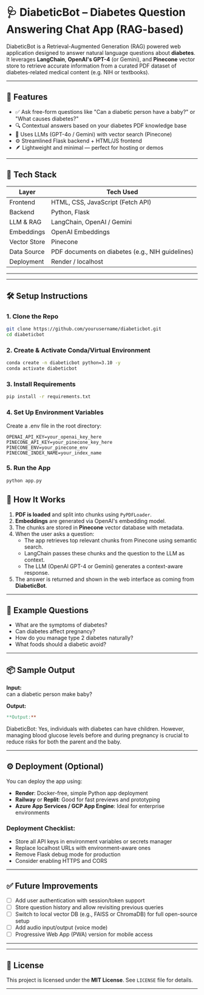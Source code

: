 # 🩺 DiabeticBot – Diabetes Question Answering Chat App (RAG-based)

DiabeticBot is a Retrieval-Augmented Generation (RAG) powered web application designed to answer natural language questions about **diabetes**. It leverages **LangChain**, **OpenAI's GPT-4** (or Gemini), and **Pinecone** vector store to retrieve accurate information from a curated PDF dataset of diabetes-related medical content (e.g. NIH or textbooks).

---

## 📌 Features

- ✅ Ask free-form questions like "Can a diabetic person have a baby?" or "What causes diabetes?"
- 🔍 Contextual answers based on your diabetes PDF knowledge base
- 🤖 Uses LLMs (GPT-4o / Gemini) with vector search (Pinecone)
- ⚙️ Streamlined Flask backend + HTML/JS frontend
- 🪶 Lightweight and minimal — perfect for hosting or demos

---

## 🧠 Tech Stack

| Layer        | Tech Used                |
|--------------|--------------------------|
| Frontend     | HTML, CSS, JavaScript (Fetch API) |
| Backend      | Python, Flask            |
| LLM & RAG    | LangChain, OpenAI / Gemini |
| Embeddings   | OpenAI Embeddings        |
| Vector Store | Pinecone                 |
| Data Source  | PDF documents on diabetes (e.g., NIH guidelines) |
| Deployment   | Render / localhost       |

---


---

## 🛠️ Setup Instructions

### 1. Clone the Repo

```bash
git clone https://github.com/yourusername/diabeticbot.git
cd diabeticbot
```


### 2. Create & Activate Conda/Virtual Environment

```bash
conda create -n diabeticbot python=3.10 -y
conda activate diabeticbot
```

### 3. Install Requirements
```bash
pip install -r requirements.txt
```

### 4. Set Up Environment Variables
Create a .env file in the root directory:
```env
OPENAI_API_KEY=your_openai_key_here
PINECONE_API_KEY=your_pinecone_key_here
PINECONE_ENV=your_pinecone_env
PINECONE_INDEX_NAME=your_index_name
```

### 5. Run the App
```bash
python app.py
```

## 🧪 How It Works

1. **PDF is loaded** and split into chunks using `PyPDFLoader`.
2. **Embeddings** are generated via OpenAI's embedding model.
3. The chunks are stored in **Pinecone** vector database with metadata.
4. When the user asks a question:
   - The app retrieves top relevant chunks from Pinecone using semantic search.
   - LangChain passes these chunks and the question to the LLM as context.
   - The LLM (OpenAI GPT-4 or Gemini) generates a context-aware response.
5. The answer is returned and shown in the web interface as coming from **DiabeticBot**.

---

## 📝 Example Questions

- What are the symptoms of diabetes?
- Can diabetes affect pregnancy?
- How do you manage type 2 diabetes naturally?
- What foods should a diabetic avoid?

---

## 📦 Sample Output

**Input:**  
can a diabetic person make baby?


**Output:**  
```makefile
**Output:**  
```
DiabeticBot: Yes, individuals with diabetes can have children. However, managing blood glucose levels before and during pregnancy is crucial to reduce risks for both the parent and the baby.



---

## ⚙️ Deployment (Optional)

You can deploy the app using:

- **Render**: Docker-free, simple Python app deployment
- **Railway** or **Replit**: Good for fast previews and prototyping
- **Azure App Services / GCP App Engine**: Ideal for enterprise environments

### Deployment Checklist:

- Store all API keys in environment variables or secrets manager
- Replace localhost URLs with environment-aware ones
- Remove Flask debug mode for production
- Consider enabling HTTPS and CORS

---

## ✅ Future Improvements

- [ ] Add user authentication with session/token support
- [ ] Store question history and allow revisiting previous queries
- [ ] Switch to local vector DB (e.g., FAISS or ChromaDB) for full open-source setup
- [ ] Add audio input/output (voice mode)
- [ ] Progressive Web App (PWA) version for mobile access

---


---

## 📄 License

This project is licensed under the **MIT License**. See `LICENSE` file for details.

---
